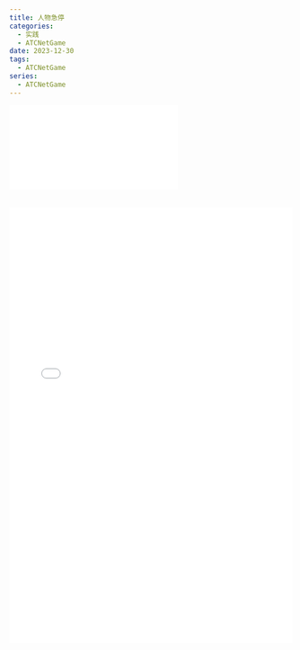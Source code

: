 ```yaml
---
title: 人物急停
categories:
  - 实践
  - ATCNetGame
date: 2023-12-30
tags:
  - ATCNetGame
series:
  - ATCNetGame
---
```


![](/images/posts/人物急停_231230_160649.pdf)

<div>
  <iframe src="/pdfjs/web/viewer.html?file=/images/posts/人物急停_231230_160649.pdf" width="100%" height="775px" frameborder="0"></iframe>
</div>

